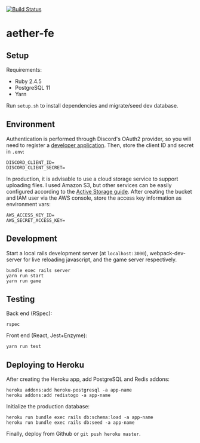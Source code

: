 [![Build Status](https://app.codeship.com/projects/034d3720-48b2-0137-0bcb-72c5a15f5221/status?branch=master)](https://app.codeship.com/projects/337952)

# aether-fe
## Setup
Requirements:
* Ruby 2.4.5
* PostgreSQL 11
* Yarn

Run `setup.sh` to install dependencies and migrate/seed dev database.

## Environment
Authentication is performed through Discord's OAuth2 provider, so you will need to register a [developer application](https://discord.com/developers/). Then, store the client ID and secret in `.env`:
```
DISCORD_CLIENT_ID=
DISCORD_CLIENT_SECRET=
```

In production, it is advisable to use a cloud storage service to support uploading files. I used Amazon S3, but other services can be easily configured according to the [Active Storage guide](https://edgeguides.rubyonrails.org/active_storage_overview.html).
After creating the bucket and IAM user via the AWS console, store the access key information as environment vars:
```
AWS_ACCESS_KEY_ID=
AWS_SECRET_ACCESS_KEY=
```

## Development
Start a local rails development server (at `localhost:3000`), webpack-dev-server for live reloading javascript, and the game server respectively.
```
bundle exec rails server
yarn run start
yarn run game
```

## Testing
Back end (RSpec):
```
rspec
```
Front end (React, Jest+Enzyme):
```
yarn run test
```

## Deploying to Heroku
After creating the Heroku app, add PostgreSQL and Redis addons:
```
heroku addons:add heroku-postgresql -a app-name
heroku addons:add redistogo -a app-name
```

Initialize the production database:
```
heroku run bundle exec rails db:schema:load -a app-name
heroku run bundle exec rails db:seed -a app-name
```

Finally, deploy from Github or `git push heroku master`.
